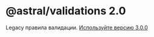 # @astral/validations 2.0

Legacy правила валидации. [Используйте версию 3.0.0](https://github.com/kaluga-astral/validations)
